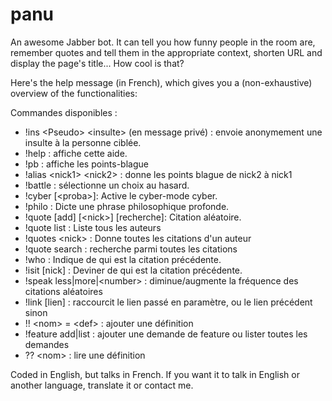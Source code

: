 # panu

An awesome Jabber bot. It can tell you how funny people in the room are, remember quotes and tell them in the appropriate context, shorten URL and display the page's title... How cool is that?

Here's the help message (in French), which gives you a (non-exhaustive) overview of the functionalities:

Commandes disponibles :                                                                            
- !ins \<Pseudo\> \<insulte\> (en message privé) : envoie anonymement une insulte à la personne ciblée.
- !help : affiche cette aide.
- !pb : affiche les points-blague
- !alias \<nick1\> \<nick2\> : donne les points blague de nick2 à nick1
- !battle : sélectionne un choix au hasard.
- !cyber [\<proba\>]: Active le cyber-mode cyber.
- !philo : Dicte une phrase philosophique profonde.
- !quote [add] [\<nick\>] [recherche]: Citation aléatoire.
- !quote list : Liste tous les auteurs
- !quotes \<nick\> : Donne toutes les citations d'un auteur
- !quote search <recherche> : recherche parmi toutes les citations
- !who : Indique de qui est la citation précédente.
- !isit [nick] : Deviner de qui est la citation précédente.
- !speak less|more|\<number\> : diminue/augmente la fréquence des citations aléatoires
- !link [lien] : raccourcit le lien passé en paramètre, ou le lien précédent sinon
- !! \<nom\> = \<def\> : ajouter une définition
- !feature add|list : ajouter une demande de feature ou lister toutes les demandes
- ?? \<nom\> : lire une définition

Coded in English, but talks in French. If you want it to talk in English or another language, translate it or contact me.
